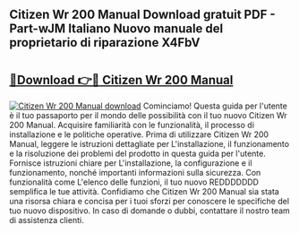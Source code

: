 ## Citizen Wr 200 Manual Download gratuit PDF - Part-wJM Italiano Nuovo manuale del proprietario di riparazione X4FbV

# <h2><a href="http://dfecp4.blite.top/?on=Citizen+Wr+200+Manual">🔗Download 👉🔴 Citizen Wr 200 Manual</a></h2>

[![Citizen Wr 200 Manual download](https://i.imgur.com/lujVjoI.png)](http://dfecp4.blite.top/?on=Citizen+Wr+200+Manual)
Cominciamo! Questa guida per l'utente è il tuo passaporto per il mondo delle possibilità con il tuo nuovo Citizen Wr 200 Manual. Acquisire familiarità con le funzionalità, il processo di installazione e le politiche operative. Prima di utilizzare Citizen Wr 200 Manual, leggere le istruzioni dettagliate per L'installazione, il funzionamento e la risoluzione dei problemi del prodotto in questa guida per l'utente. Fornisce istruzioni chiare per L'installazione, la configurazione e il funzionamento, nonché importanti informazioni sulla sicurezza. Con funzionalità come L'elenco delle funzioni, il tuo nuovo REDDDDDDD semplifica le tue attività. Confidiamo che Citizen Wr 200 Manual sia stata una risorsa chiara e concisa per i tuoi sforzi per conoscere le specifiche del tuo nuovo dispositivo. In caso di domande o dubbi, contattare il nostro team di assistenza clienti.
